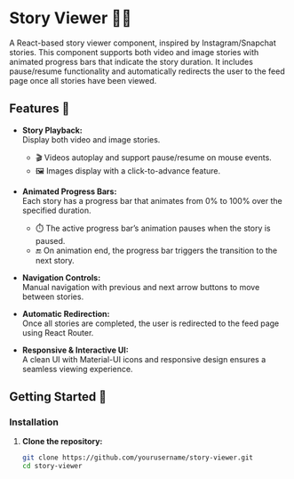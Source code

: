 # Story Viewer 🎥✨

A React-based story viewer component, inspired by Instagram/Snapchat stories. This component supports both video and image stories with animated progress bars that indicate the story duration. It includes pause/resume functionality and automatically redirects the user to the feed page once all stories have been viewed.

## Features 🚀

- **Story Playback:**  
  Display both video and image stories.

  - 🎬 Videos autoplay and support pause/resume on mouse events.
  - 🖼️ Images display with a click-to-advance feature.

- **Animated Progress Bars:**  
  Each story has a progress bar that animates from 0% to 100% over the specified duration.

  - ⏱️ The active progress bar’s animation pauses when the story is paused.
  - 🔚 On animation end, the progress bar triggers the transition to the next story.

- **Navigation Controls:**  
  Manual navigation with previous and next arrow buttons to move between stories.

- **Automatic Redirection:**  
  Once all stories are completed, the user is redirected to the feed page using React Router.

- **Responsive & Interactive UI:**  
  A clean UI with Material-UI icons and responsive design ensures a seamless viewing experience.

## Getting Started 🏁

### Installation

1. **Clone the repository:**

   ```bash
   git clone https://github.com/yourusername/story-viewer.git
   cd story-viewer
   ```
